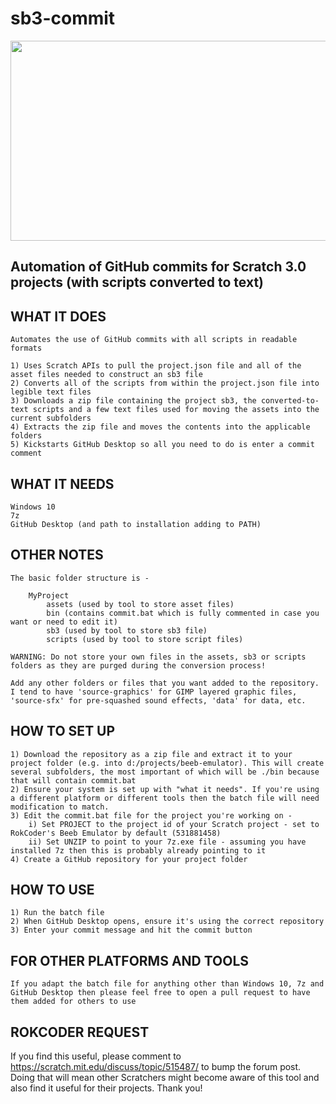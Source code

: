 # sb3-commit

<p align="center">
  <img width="640" height="320" src="https://user-images.githubusercontent.com/20208339/119164337-38ece300-ba54-11eb-8a0e-0ea0b9dbaea4.png">
</p>

Automation of GitHub commits for Scratch 3.0 projects (with scripts converted to text)
--------------------------------------------------------------------------------------

WHAT IT DOES
------------
    Automates the use of GitHub commits with all scripts in readable formats

    1) Uses Scratch APIs to pull the project.json file and all of the asset files needed to construct an sb3 file
    2) Converts all of the scripts from within the project.json file into legible text files
    3) Downloads a zip file containing the project sb3, the converted-to-text scripts and a few text files used for moving the assets into the current subfolders
    4) Extracts the zip file and moves the contents into the applicable folders
    5) Kickstarts GitHub Desktop so all you need to do is enter a commit comment

WHAT IT NEEDS
-------------
    Windows 10
    7z
    GitHub Desktop (and path to installation adding to PATH)

OTHER NOTES
-----------
    The basic folder structure is -

        MyProject
            assets (used by tool to store asset files)
            bin (contains commit.bat which is fully commented in case you want or need to edit it)
            sb3 (used by tool to store sb3 file)
            scripts (used by tool to store script files)

    WARNING: Do not store your own files in the assets, sb3 or scripts folders as they are purged during the conversion process!

    Add any other folders or files that you want added to the repository. I tend to have 'source-graphics' for GIMP layered graphic files, 'source-sfx' for pre-squashed sound effects, 'data' for data, etc.

HOW TO SET UP
-------------
    1) Download the repository as a zip file and extract it to your project folder (e.g. into d:/projects/beeb-emulator). This will create several subfolders, the most important of which will be ./bin because that will contain commit.bat
    2) Ensure your system is set up with "what it needs". If you're using a different platform or different tools then the batch file will need modification to match.
    3) Edit the commit.bat file for the project you're working on -
        i) Set PROJECT to the project id of your Scratch project - set to RokCoder's Beeb Emulator by default (531881458)
        ii) Set UNZIP to point to your 7z.exe file - assuming you have installed 7z then this is probably already pointing to it
    4) Create a GitHub repository for your project folder
    
HOW TO USE
----------
    1) Run the batch file
    2) When GitHub Desktop opens, ensure it's using the correct repository
    3) Enter your commit message and hit the commit button

FOR OTHER PLATFORMS AND TOOLS
-----------------------------
    If you adapt the batch file for anything other than Windows 10, 7z and GitHub Desktop then please feel free to open a pull request to have them added for others to use

ROKCODER REQUEST
----------------
If you find this useful, please comment to https://scratch.mit.edu/discuss/topic/515487/ to bump the forum post. Doing that will mean other Scratchers might become aware of this tool and also find it useful for their projects. Thank you!
